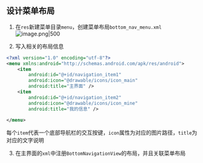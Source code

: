 
## 设计菜单布局
1. 在`res`新建菜单目录`menu`，创建菜单布局`bottom_nav_menu.xml`
![image.png|500](https://cdn.jsdelivr.net/gh/xuezhaorong/Picgo//Source/fix-dir/picgo/picgo-clipboard-images/2024/12/07/22-25-46-70277086e635d7fe6c36e10d9ecb8976-20241207222544-c1dd22.png)


2. 写入相关的布局信息
```xml
<?xml version="1.0" encoding="utf-8"?>  
<menu xmlns:android="http://schemas.android.com/apk/res/android">  
    <item  
        android:id="@+id/navigation_item1"  
        android:icon="@drawable/icons/icon_main"  
        android:title="主界面" />  
    <item        
	    android:id="@+id/navigation_item2"  
        android:icon="@drawable/icons/icon_mine"  
        android:title="我的信息" />  
  
</menu>
```

每个`item`代表一个底部导航栏的交互按键，`icon`属性为对应的图片路径，`title`为对应的文字说明

3. 在主界面的`xml`中注册`BottomNavigationView`的布局，并且关联菜单布局

